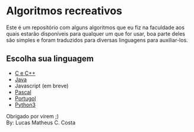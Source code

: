 # Algoritmos recreativos   
Este é um repositório com alguns algoritmos que eu fiz na faculdade aos quais estarão disponíveis para qualquer um que for usar, boa parte deles são simples e foram traduzidos para diversas linguagens para auxiliar-los.

## Escolha sua linguagem
* [C e C++](C_C++/)
* [Java](Java/)
* Javascript (em breve)
* [Pascal](Pascal/)
* [Portugol](Portugol/)
* [Python3](Python3/)

Obrigado por virem ;)   
By: Lucas Matheus C. Costa
